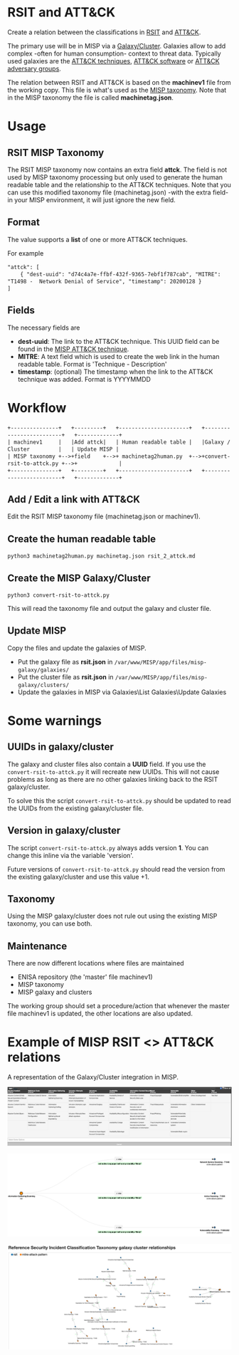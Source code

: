 # RSIT and ATT&CK

Create a relation between the classifications in [RSIT](https://github.com/enisaeu/Reference-Security-Incident-Taxonomy-Task-Force) and [ATT&CK](https://attack.mitre.org).

The primary use will be in MISP via a [Galaxy/Cluster](https://www.misp-project.org/galaxy.html). Galaxies allow to add complex -often for human consumption- context to threat data. Typically used galaxies are the [ATT&CK techniques](https://github.com/MISP/misp-galaxy/blob/main/clusters/mitre-attack-pattern.json), [ATT&CK software](https://github.com/MISP/misp-galaxy/blob/main/clusters/mitre-malware.json) or [ATT&CK adversary groups](https://github.com/MISP/misp-galaxy/blob/main/clusters/mitre-intrusion-set.json).

The relation between RSIT and ATT&CK is based on the **machinev1** file from the working copy. This file is what's used as the [MISP taxonomy](https://github.com/MISP/misp-taxonomies/tree/main/rsit). Note that in the MISP taxonomy the file is called **machinetag.json**.

# Usage

## RSIT MISP Taxonomy

The RSIT MISP taxonomy now contains an extra field **attck**. The field is not used by MISP taxonomy processing but only used to generate the human readable table and the relationship to the ATT&CK techniques. Note that you can use this modified taxonomy file (machinetag.json) -with the extra field- in your MISP environment, it will just ignore the new field.

## Format

The value supports a **list** of one or more ATT&CK techniques.

For example
```
"attck": [ 
    { "dest-uuid": "d74c4a7e-ffbf-432f-9365-7ebf1f787cab", "MITRE": "T1498 -  Network Denial of Service", "timestamp": 20200128 }
]
```

## Fields

The necessary fields are

- **dest-uuid**: The link to the ATT&CK technique. This UUID field can be found in the [MISP ATT&CK technique](https://github.com/MISP/misp-galaxy/blob/main/clusters/mitre-attack-pattern.json).
- **MITRE**: A text field which is used to create the web link in the human readable table. Format is 'Technique - Description'
- **timestamp**: (optional) The timestamp when the link to the ATT&CK technique was added. Format is YYYYMMDD


# Workflow

```
+---------------+   +---------+   +----------------------+   +-------------------------+   +-------------+
| machinev1     |   |Add attck|   | Human readable table |   |Galaxy / Cluster         |   | Update MISP |
| MISP taxonomy +-->+field    +-->+ machinetag2human.py  +-->+convert-rsit-to-attck.py +-->+             |
+---------------+   +---------+   +----------------------+   +-------------------------+   +-------------+
```

## Add / Edit a link with ATT&CK

Edit the RSIT MISP taxonomy file (machinetag.json or machinev1).

## Create the human readable table

```
python3 machinetag2human.py machinetag.json rsit_2_attck.md
```

## Create the MISP Galaxy/Cluster

```
python3 convert-rsit-to-attck.py
```

This will read the taxonomy file and output the galaxy and cluster file. 

## Update MISP

Copy the files and update the galaxies of MISP.
- Put the galaxy file as **rsit.json** in `/var/www/MISP/app/files/misp-galaxy/galaxies/`
- Put the cluster file as **rsit.json** in `/var/www/MISP/app/files/misp-galaxy/clusters/`
- Update the galaxies in MISP via Galaxies\List Galaxies\Update Galaxies

# Some warnings

## UUIDs in galaxy/cluster

The galaxy and cluster files also contain a **UUID** field. If you use the `convert-rsit-to-attck.py` it will recreate new UUIDs. This will not cause problems as long as there are no other galaxies linking back to the RSIT galaxy/cluster. 

To solve this the script `convert-rsit-to-attck.py` should be updated to read the UUIDs from the existing galaxy/cluster file.

## Version in galaxy/cluster

The script `convert-rsit-to-attck.py` always adds version **1**. You can change this inline via the variable 'version'. 

Future versions of `convert-rsit-to-attck.py` should read the version from the existing galaxy/cluster and use this value +1.

## Taxonomy

Using the MISP galaxy/cluster does not rule out using the existing MISP taxonomy, you can use both.

## Maintenance

There are now different locations where files are maintained
- ENISA repository (the 'master' file machinev1)
- MISP taxonomy
- MISP galaxy and clusters

The working group should set a procedure/action that whenever the master file machinev1 is updated, the other locations are also updated.

# Example of MISP RSIT <> ATT&CK relations

A representation of the Galaxy/Cluster integration in MISP.

![screenshot](screenshot-galaxy.png)

![screenshot](screenshot-relations.png)

![screenshot](screenshot.jpg)


